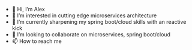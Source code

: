 - 👋 Hi, I’m Alex
- 👀 I’m interested in cutting edge microservices architecture
- 🌱 I’m currently sharpening my spring boot/cloud skills with an reactive kick
- 💞️ I’m looking to collaborate on microservices, spring boot/cloud
- 📫 How to reach me 

<!---
anowak-ct/anowak-ct is a ✨ special ✨ repository because its `README.md` (this file) appears on your GitHub profile.
You can click the Preview link to take a look at your changes.
--->
